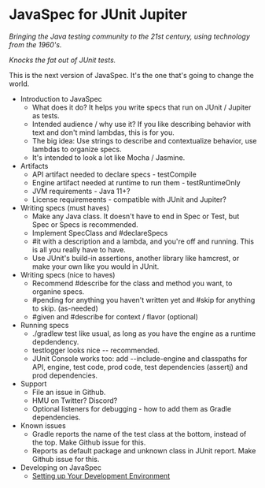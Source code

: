 # JavaSpec for JUnit Jupiter

_Bringing the Java testing community to the 21st century, using technology from
the 1960's._

_Knocks the fat out of JUnit tests._

This is the next version of JavaSpec.  It's the one that's going to change the
world.

* Introduction to JavaSpec
  * What does it do?  It helps you write specs that run on JUnit / Jupiter as
    tests.
  * Intended audience / why use it?  If you like describing behavior with text
    and don't mind lambdas, this is for you.
  * The big idea: Use strings to describe and contextualize behavior, use
    lambdas to organize specs.
  * It's intended to look a lot like Mocha / Jasmine.
* Artifacts
  * API artifact needed to declare specs - testCompile
  * Engine artifact needed at runtime to run them - testRuntimeOnly
  * JVM requirements - Java 11+?
  * License requiremeents - compatible with JUnit and Jupiter?
* Writing specs (must haves)
  * Make any Java class.  It doesn't have to end in Spec or Test, but Spec or
    Specs is recommended.
  * Implement SpecClass and #declareSpecs
  * #it with a description and a lambda, and you're off and running.  This is
    all you really have to have.
  * Use JUnit's build-in assertions, another library like hamcrest, or make your
    own like you would in JUnit.
* Writing specs (nice to haves)
  * Recommend #describe for the class and method you want, to organine specs.
  * #pending for anything you haven't written yet and #skip for anything to
    skip. (as-needed)
  * #given and #describe for context / flavor (optional)
* Running specs
  * ./gradlew test like usual, as long as you have the engine as a runtime
    depdendency.
  * testlogger looks nice -- recommended.
  * JUnit Console works too: add --include-engine and classpaths for API,
    engine, test code, prod code, test dependencies (assertj) and prod
    dependencies.
* Support
  * File an issue in Github.
  * HMU on Twitter?  Discord?
  * Optional listeners for debugging - how to add them as Gradle dependencies.
* Known issues
  * Gradle reports the name of the test class at the bottom, instead of the top.
    Make Github issue for this.
  * Reports as default package and unknown class in JUnit report.  Make Github
    issue for this.
* Developing on JavaSpec
  * [Setting up Your Development Environment](./doc/development-environment.md)
